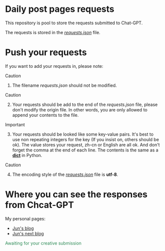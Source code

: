 # Daily post pages requests

This repository is pool to store the requests submitted to Chat-GPT. 

The requests is stored in the [*requests.json*](https://github.com/June976/daily-post-pages-requests/blob/main/requests.json) file.

# Push your requests

If you want to add your requests in, please note:
> [!CAUTION]
> 1. The filename *requests.json* should not be modified.

> [!CAUTION]
> 2. Your requests should be add to the end of the *requests.json* file, please don't modify the origin file. In other words, you are only allowed to append your contents to the file. 

> [!IMPORTANT]
> 3. Your requests should be looked like some key-value pairs. It's best to use non repeating integers for the key (If you insist on, others should be ok). The value stores your request, zh-cn or English are all ok. And don't forget the comma at the end of each line. The contents is the same as a [**dict**](https://docs.python.org/3/library/stdtypes.html#dict) in Python. 

> [!CAUTION]
> 4. The encoding style of the [*requests.json*](https://github.com/June976/daily-post-pages-requests/blob/main/requests.json) file is **utf-8**.

# Where you can see the responses from Chcat-GPT

My personal pages:

- [Jun's blog](https://www.jun997.xyz/tags/Daily-sharing/)
- [Jun's next blog](https://next.jun997.xyz/tags/Daily-sharing/)



<font color=SeaGreen>Awaiting for your creative submission</font>

